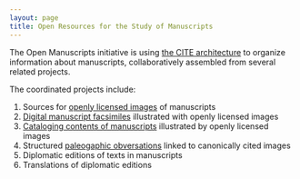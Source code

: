 ```yaml
---
layout: page
title: Open Resources for the Study of Manuscripts
---
```


The Open Manuscripts initiative is using [the CITE architecture](http://cite-architecture.github.io/) to organize information about manuscripts, collaboratively assembled  from several related projects.

The coordinated projects include:


1. Sources for [openly licensed images](http://openmss.github.io/img_sources/) of manuscripts
2. [Digital manuscript facsimiles](http://openmss.github.io/mss/) illustrated with openly licensed images
3. [Cataloging contents of manuscripts](http://openmss.github.io/msscatalog) illustrated by openly licensed images
4. Structured [paleogaphic obversations](http://openpaleography.github.io) linked to canonically cited images
5. Diplomatic editions of texts in manuscripts
6. Translations of diplomatic editions



